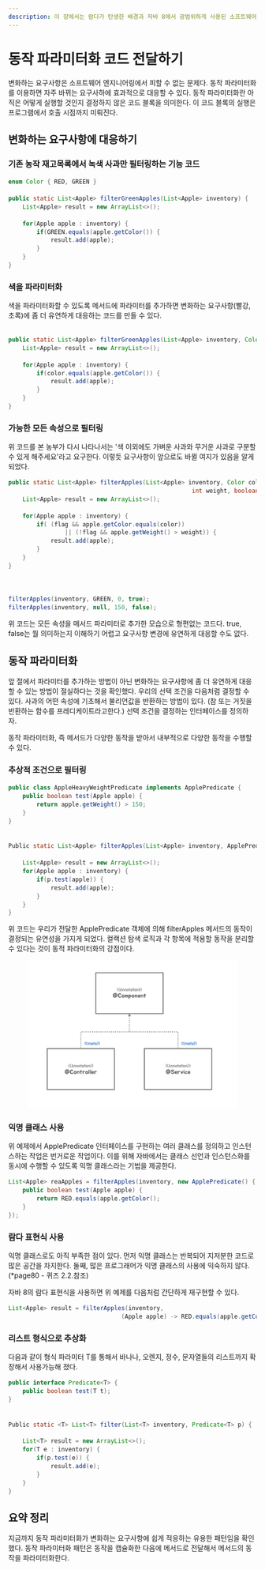 ```yaml
---
description: 이 장에서는 람다가 탄생한 배경과 자바 8에서 광범위하게 사용된 소프트웨어 개발 패턴인 동작 파라미터화를 설명한다.
---
```


# 동작 파라미터화 코드 전달하기

변화하는 요구사항은 소프트웨어 엔지니어링에서 피할 수 없는 문제다. 동작 파라미터화를 이용하면 자주 바뀌는 요구사하에 효과적으로 대응할 수 있다. 동작 파라미터화란 아직은 어떻게 실행할 것인지 결정하지 않은 코드 블록을 의미한다. 이 코드 블록의 실행은 프로그램에서 호출 시점까지 미뤄진다.&#x20;



## 변화하는 요구사항에 대응하기

### 기존 농작 재고목록에서 녹색 사과만 필터링하는 기능 코드

```java
enum Color { RED, GREEN }

public static List<Apple> filterGreenApples(List<Apple> inventory) {
    List<Apple> result = new ArrayList<>();
    
    for(Apple apple : inventory) {
        if(GREEN.equals(apple.getColor()) {
            result.add(apple);
        }
    }
}

```

### 색을 파라미터화

색을 파라미터화할 수 있도록 메서드에 파라미터를 추가하면 변화하는 요구사항(빨강, 초록)에 좀 더 유연하게 대응하는 코드를 만들 수 있다.

```java

public static List<Apple> filterGreenApples(List<Apple> inventory, Color color) {
    List<Apple> result = new ArrayList<>();
    
    for(Apple apple : inventory) {
        if(color.equals(apple.getColor()) {
            result.add(apple);
        }
    }
}
```

### 가능한 모든 속성으로 필터링

위 코드를 본 농부가 다시 나타나서는 '색 이외에도 가벼운 사과와 무거운 사과로 구분할 수 있게 해주세요'라고 요구한다. 이렇듯 요구사항이 앞으로도 바뀔 여지가 있음을 알게되었다.

```java
public static List<Apple> filterApples(List<Apple> inventory, Color color,
                                                    int weight, boolean flag) {
    List<Apple> result = new ArrayList<>();
    
    for(Apple apple : inventory) {
        if( (flag && apple.getColor.equals(color)) 
                || (!flag && apple.getWeight() > weight)) {
            result.add(apple);
        }
    }
}



filterApples(inventory, GREEN, 0, true);
filterApples(inventory, null, 150, false);
```

위 코드는 모든 속성을 메서드 파라미터로 추가한 모습으로 형편없는 코드다. true, false는 뭘 의미하는지 이해하기 어렵고 요구사항 변경에 유연하게 대응할 수도 없다.&#x20;

## 동작 파라미터화

앞 절에서 파라미터를 추가하는 방법이 아닌 변화하는 요구사항에 좀 더 유연하게 대응할 수 있는 방법이 절실하다는 것을 확인했다. 우리의 선택 조건을 다음처럼 결정할 수 있다. 사과의 어떤 속성에 기초해서 불리언값을 반환하는 방법이 있다. (참 또는 거짓을 반환하는 함수를 프레디케이트라고한다.) 선택 조건을 결정하는 인터페이스를 정의하자.

동작 파라미터화, 즉 메서드가 다양한 동작을 받아서 내부적으로 다양한 동작을 수행할 수 있다.&#x20;

### 추상적 조건으로 필터링

```java
public class AppleHeavyWeightPredicate implements ApplePredicate {
    public boolean test(Apple apple) {
        return apple.getWeight() > 150;
    }
} 


Public static List<Apple> filterApples(List<Apple> inventory, ApplePredicate p) {

    List<Apple> result = new ArrayList<>();
    for(Apple apple : inventory) {
        if(p.test(apple)) {
            result.add(apple);
        }
    }
}
```

위 코드는 우리가 전달한 ApplePredicate 객체에 의해 filterApples 메서드의 동작이 결정되는 유연성을 가지게 되었다. 컬랙션 탐색 로직과 각 항목에 적용할 동작을 분리할 수 있다는 것이 동적 파라미터화의 강점이다.&#x20;



<figure><img src="../../.gitbook/assets/image (3) (1).png" alt=""><figcaption></figcaption></figure>

### 익명 클래스 사용

위 예제에서 ApplePredicate 인터페이스를 구현하는 여러 클래스를 정의하고 인스턴스하는 작업은 번거로운 작업이다.  이를 위해 자바에서는 클래스 선언과 인스턴스화를 동시에 수행할 수 있도록 익명 클래스라는 기법을 제공한다.&#x20;

```java
List<Apple> reaApples = filterApples(inventory, new ApplePredicate() { 
    public boolean test(Apple apple) {
        return RED.equals(apple.getColor();
    }
});
```

### 람다 표현식 사용

익명 클래스로도 아직 부족한 점이 있다. 먼저 익명 클래스는 반복되어 지저분한 코드로 많은 공간을 차지한다. 둘째, 많은 프로그래머가 익명 클래스의 사용에 익숙하지 않다. (\*page80 - 퀴즈 2.2.참조)

자바 8의 람다 표현식을 사용하면 위 예제를 다음처럼 간단하게 재구현할 수 있다.

```java
List<Apple> result = filterApples(inventory, 
                                (Apple apple) -> RED.equals(apple.getColor()));
```

### 리스트 형식으로 추상화

다음과 같이 형식 파라미터 T를 통해서 바나나, 오렌지, 정수, 문자열들의 리스트까지 확장해서 사용가능해 졌다.&#x20;

```java
public interface Predicate<T> {
    public boolean test(T t);
} 


Public static <T> List<T> filter(List<T> inventory, Predicate<T> p) {

    List<T> result = new ArrayList<>();
    for(T e : inventory) {
        if(p.test(e)) {
            result.add(e);
        }
    }
}
```



## 요약 정리

지금까지 동작 파라미터화가 변화하는 요구사항에 쉽게 적응하는 유용한 패턴임을 확인했다. 동작 파라미터화 패턴은 동작을 캡슐화한 다음에 메서드로 전달해서 메서드의 동작을 파라미터화한다.&#x20;


